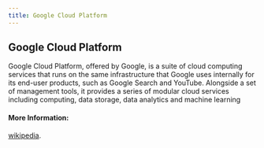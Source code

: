 ```yaml
---
title: Google Cloud Platform
---
```

## Google Cloud Platform

Google Cloud Platform, offered by Google, is a suite of cloud computing services that runs on the same infrastructure that Google uses internally for its end-user products, such as Google Search and YouTube. Alongside a set of management tools, it provides a series of modular cloud services including computing, data storage, data analytics and machine learning

#### More Information:
<!-- Please add any articles you think might be helpful to read before writing the article -->
<a href='https://en.wikipedia.org/wiki/Google_Cloud_Platform' target='_blank' rel='nofollow'>wikipedia</a>.

